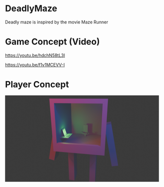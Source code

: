 # DeadlyMaze
Deadly maze is inspired by the movie Maze Runner

# Game Concept (Video)
https://youtu.be/hdchN58tL3I

https://youtu.be/f1v1MCEVV-I

# Player Concept
![image](https://github.com/Hhk187/DeadlyMaze/blob/main/temp/Concept/PlayerConcept/PlayerConcept.png?raw=true)


